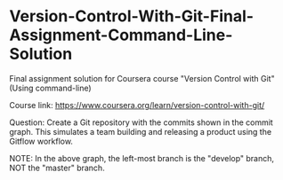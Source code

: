 # Version-Control-With-Git-Final-Assignment-Command-Line-Solution

Final assignment solution for Coursera course "Version Control with Git" (Using command-line) 

Course link: https://www.coursera.org/learn/version-control-with-git/

Question:
Create a Git repository with the commits shown in the commit graph. This
simulates a team building and releasing a product using the Gitflow workflow. 


NOTE: In the above graph, the left-most branch is the "develop" branch, NOT the "master" branch.
